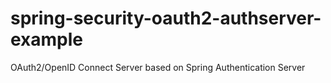 # spring-security-oauth2-authserver-example
OAuth2/OpenID Connect Server based on Spring Authentication Server
